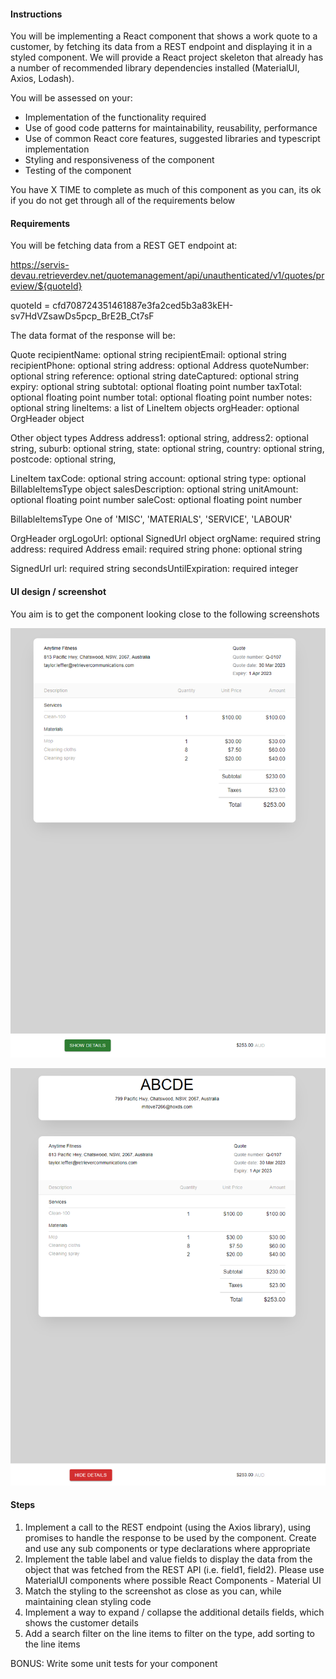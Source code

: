 #### Instructions
You will be implementing a React component that shows a work quote to a customer, by fetching its data from a REST endpoint and displaying it in a styled component. We will provide a React project skeleton that already has a number of recommended library dependencies installed (MaterialUI, Axios, Lodash).

You will be assessed on your:
* Implementation of the functionality required
* Use of good code patterns for maintainability, reusability, performance
* Use of common React core features, suggested libraries and typescript implementation
* Styling and responsiveness of the component
* Testing of the component

You have X TIME to complete as much of this component as you can, its ok if you do not get through all of the requirements below

 

#### Requirements
You will be fetching data from a REST GET endpoint at:

https://servis-devau.retrieverdev.net/quotemanagement/api/unauthenticated/v1/quotes/preview/${quoteId}

quoteId = cfd708724351461887e3fa2ced5b3a83kEH-sv7HdVZsawDs5pcp_BrE2B_Ct7sF

The data format of the response will be: 

Quote
  recipientName: optional string
  recipientEmail: optional string
  recipientPhone: optional string
  address: optional Address
  quoteNumber: optional string
  reference: optional string
  dateCaptured: optional string
  expiry: optional string
  subtotal: optional floating point number
  taxTotal: optional floating point number
  total: optional floating point number
  notes: optional string
  lineItems: a list of LineItem objects
  orgHeader: optional OrgHeader object



Other object types
Address
  address1: optional string,
  address2: optional string,
  suburb: optional string,
  state: optional string,
  country: optional string,
  postcode: optional string,

LineItem
  taxCode: optional string
  account: optional string
  type: optional BillableItemsType object
  salesDescription: optional string
  unitAmount: optional floating point number
  saleCost: optional floating point number

BillableItemsType
  One of 'MISC', 'MATERIALS', 'SERVICE', 'LABOUR'

OrgHeader
  orgLogoUrl: optional SignedUrl object
  orgName: required string
  address: required Address
  email: required string
  phone: optional string

SignedUrl
  url: required string
  secondsUntilExpiration: required integer

#### UI design / screenshot
You aim is to get the component looking close to the following screenshots

![Screenshot](ClosedDetails.png)

![Screenshot](OpenDetails.png)

#### Steps
1. Implement a call to the REST endpoint (using the Axios library), using promises to handle the response to be used by the component. Create and use any sub components or type declarations where appropriate
2. Implement the table label and value fields to display the data from the object that was fetched from the REST API (i.e. field1, field2). Please use MaterialUI components where possible React Components - Material UI 
3. Match the styling to the screenshot as close as you can, while maintaining clean styling code
4. Implement a way to expand / collapse the additional details fields, which shows the customer details
5. Add a search filter on the line items to filter on the type, add sorting to the line items

BONUS: Write some unit tests for your component
